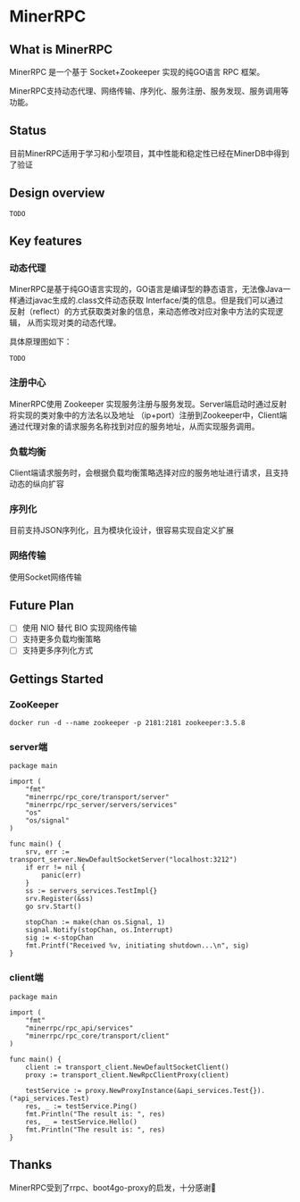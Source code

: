 # MinerRPC

## What is MinerRPC
MinerRPC 是一个基于 Socket+Zookeeper 实现的纯GO语言 RPC 框架。

MinerRPC支持动态代理、网络传输、序列化、服务注册、服务发现、服务调用等功能。

## Status
目前MinerRPC适用于学习和小型项目，其中性能和稳定性已经在MinerDB中得到了验证

## Design overview
`TODO`

## Key features
### 动态代理
MinerRPC是基于纯GO语言实现的，GO语言是编译型的静态语言，无法像Java一样通过javac生成的.class文件动态获取
Interface/类的信息。但是我们可以通过反射（reflect）的方式获取类对象的信息，来动态修改对应对象中方法的实现逻辑，
从而实现对类的动态代理。

具体原理图如下：

`TODO`

### 注册中心
MinerRPC使用 Zookeeper 实现服务注册与服务发现。Server端启动时通过反射将实现的类对象中的方法名以及地址
（ip+port）注册到Zookeeper中，Client端通过代理对象的请求服务名称找到对应的服务地址，从而实现服务调用。

### 负载均衡
Client端请求服务时，会根据负载均衡策略选择对应的服务地址进行请求，且支持动态的纵向扩容

### 序列化
目前支持JSON序列化，且为模块化设计，很容易实现自定义扩展

### 网络传输
使用Socket网络传输

## Future Plan
- [ ] 使用 NIO 替代 BIO 实现网络传输
- [ ] 支持更多负载均衡策略
- [ ] 支持更多序列化方式

## Gettings Started
### ZooKeeper
`docker run -d --name zookeeper -p 2181:2181 zookeeper:3.5.8`


### server端
```
package main

import (
	"fmt"
	"minerrpc/rpc_core/transport/server"
	"minerrpc/rpc_server/servers/services"
	"os"
	"os/signal"
)

func main() {
	srv, err := transport_server.NewDefaultSocketServer("localhost:3212")
	if err != nil {
		panic(err)
	}
	ss := servers_services.TestImpl{}
	srv.Register(&ss)
	go srv.Start()

	stopChan := make(chan os.Signal, 1)
	signal.Notify(stopChan, os.Interrupt)
	sig := <-stopChan
	fmt.Printf("Received %v, initiating shutdown...\n", sig)
}
```
### client端
```
package main

import (
	"fmt"
	"minerrpc/rpc_api/services"
	"minerrpc/rpc_core/transport/client"
)

func main() {
	client := transport_client.NewDefaultSocketClient()
	proxy := transport_client.NewRpcClientProxy(client)

	testService := proxy.NewProxyInstance(&api_services.Test{}).(*api_services.Test)
	res, _ := testService.Ping()
	fmt.Println("The result is: ", res)
	res, _ = testService.Hello()
	fmt.Println("The result is: ", res)
}
```

## Thanks
MinerRPC受到了rrpc、boot4go-proxy的启发，十分感谢🙏